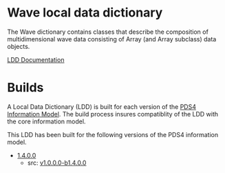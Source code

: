 # Wave local data dictionary

The Wave dictionary contains classes that describe the composition of multidimensional
wave data consisting of Array (and Array subclass) data objects.

[LDD Documentation](src)

# Builds

A Local Data Dictionary (LDD) is built for each version of the [PDS4 Information Model](https://pds.nasa.gov/pds4/doc/im/).
The build process insures compatiblity of the LDD with the core information model.

This LDD has been built for the following versions of the PDS4 information model.

- [1.4.0.0](build/1.4.0.0)
	- src: [v1.0.0.0-b1.4.0.0](https://github.com/nasa-pds/ldd-wave/releases/tag/v1.0.0.0-b1.4.0.0)
